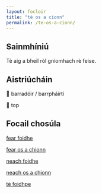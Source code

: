 ```yaml
---
layout: focloir
title: "tè os a cionn"
permalink: /te-os-a-cionn/
---
```


## Sainmhíniú

Tè aig a bheil ròl gnìomhach rè feise.

## Aistriúcháin

&#x1f3f4;&#xe0067;&#xe0062;&#xe0073;&#xe0063;&#xe0074;&#xe007f; barradóir / barrpháirtí

&#x1f3f4;&#xe0067;&#xe0062;&#xe0065;&#xe006e;&#xe0067;&#xe007f; top

## Focail chosúla

[fear foidhe](https://faclair.lgbt/fear-foidhe)

[fear os a chionn](https://faclair.lgbt/fear-os-a-chionn)

[neach foidhe](https://faclair.lgbt/neach-foidhe)

[neach os a chionn](https://faclair.lgbt/neach-os-a-chionn)

[tè foidhpe](https://faclair.lgbt/te-foidhpe)